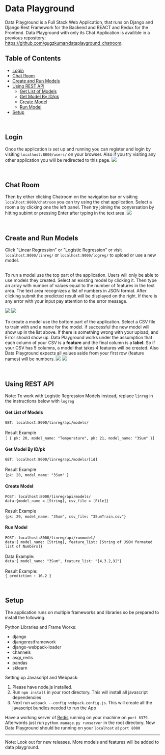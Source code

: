 # Data Playground

Data Playground is a Full Stack Web Application, that runs on Django and Django Rest Framework for the Backend and REACT and Redux for the Frontend. Data Playground with only its Chat Application is availible in a previous repository: https://github.com/gugzkumar/dataplayground_chatroom.

## Table of Contents
- [Login](#1)
- [Chat Room](#2)
- [Create and Run Models](#3)
- [Using REST API](#4)
  - [Get List of Models](#5)
  - [Get Model By ID/pk](#6)
  - [Create Model](#7)
  - [Run Model](#8)
- [Setup](#9)

<a id='1'/><br>
## Login
Once the application is set up and running you can register and login by visiting `localhost:8000/users/` on your browser. Also if you try visiting any other application you will be redirected to this page.
![](https://cloud.githubusercontent.com/assets/24658548/26040792/27a63382-38f6-11e7-91eb-9eb59fff2b28.png)

<a id='2'/><br>
## Chat Room
Then by either clicking Chatroom on the navigation bar or visiting `localhost:8000/chatroom` you can try using the chat application. Select a room a by clicking one the left panel. Then try joining the conversation by hitting subimt or pressing Enter after typing in the text area.
![](https://cloud.githubusercontent.com/assets/24658548/26040748/ea129628-38f5-11e7-8470-13d3b1a0f60f.png)

<a id='3'/><br>
## Create and Run Models
Click "Linear Regression" or "Logistic Regression" or visit `localhost:8000/linreg/` or `localhost:8000/logreg/` to upload or use a new model.<br><br>

To run a model use the top part of the application. Users will only be able to use models they created. Select an existing model by clicking it. Then type an array with number of values equal to the number of features in the text area. The text area recognizes a list of numbers in JSON format. After clicking submit the predicted result will be displayed on the right. If there is any error with your input pay attention to the error message.

![](https://cloud.githubusercontent.com/assets/24658548/26040755/f3a47bca-38f5-11e7-97ce-3daf3435dcf9.png)
![](https://cloud.githubusercontent.com/assets/24658548/26040754/f3a0b1b6-38f5-11e7-84b7-f72c8b9f2c9d.png)
<br>
<br>
To create a model use the bottom part of the application. Select a CSV file to train with and a name for the model. If successful the new model will show up in the list above. If there is something wrong with your upload, and Error should show up. Data Playground works under the assumption that each column of your CSV is a <b>feature</b> and the final column is a <b>label</b>. So if your CSV has 5 columns, a model that takes 4 features will be created. Also Data Playground expects all values aside from your first row (feature names) will be numbers.
![](https://cloud.githubusercontent.com/assets/24658548/26040756/f3a75e76-38f5-11e7-9a02-b4c8b57dbb3e.png)
![](https://cloud.githubusercontent.com/assets/24658548/26040757/f3a851c8-38f5-11e7-8edb-7a0825710a51.png)

<a id='4'/><br>
## Using REST API
Note: To work with Logistic Regression Models instead, replace `linreg` in the instructions below with `logreg`
<a id='5'/><br>
#### Get List of Models
`GET: localhost:8000/linreg/api/models/`<br><br>
Result Example<br>
`[ { pk: 20, model_name: "Temperature", pk: 21, model_name: "3Sum" }]`
<a id='6'/><br>
#### Get Model By ID/pk
`GET: localhost:8000/linreg/api/models/[id]`<br><br>
Result Example<br>
`{pk: 20, model_name: "3Sum" }`
<a id='7'/><br>
#### Create Model
`POST: localhost:8000/linreg/api/models/`<br>
`data:{model_name = [String], csv_file = [File]}`
<br><br>
Result Example
<br>
`{pk: 20, model_name: "3Sum", csv_file: "3SumTrain.csv"}`
<a id='8'/><br>
#### Run Model
`POST: localhost:8000/linreg/api/runmodel/`<br>
`data:{ model_name: [String], feature_list: [String of JSON formated list of Numbers]}`<br><br>
Data Example:<br>
`data:{ model_name: "3Sum", feature_list: "[4,3.2,9]"}`<br><br>
Result Example:<br>
`{ prediction : 16.2 }`

<a id='9'/><br>
## Setup 
The application runs on multiple frameworks and libraries so be prepared to install the following.

Python Libraries and Frame Works:
* django
* djangorestframework
* django-webpack-loader
* channels
* asgi_redis
* pandas
* sklearn

Setting up Javascript and Webpack:
1) Please have node.js installed.
2) Run `npm install` in your root directory. This will install all javascript dependencies
3) Next run `webpack --config webpack.config.js`. This will create all the javascript bundles needed to run the App

Have a working server of [Redis](https://redis.io/download) running on your machine on `port 6379`. Afterwords just run `python manage.py runserver` in the root directory. Now Data Playground should be running on your `localhost` at `port 8000`

--------------------------

Note: Look out for new releases. More models and features will be added to data playground.

